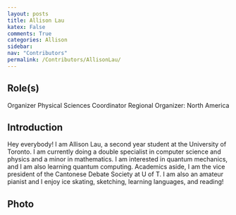 ```yaml
---
layout: posts
title: Allison Lau
katex: False
comments: True
categories: Allison
sidebar:
nav: "Contributors"
permalink: /Contributors/AllisonLau/
---
```

## Role(s)
Organizer
Physical Sciences Coordinator
Regional Organizer: North America

## Introduction
Hey everybody! I am Allison Lau, a second year student at the University of Toronto. I am currently doing a double specialist in computer science and physics and a minor in mathematics. I am interested in quantum mechanics, and I am also learning quantum computing. Academics aside, I am the vice president of the Cantonese Debate Society at U of T. I am also an amateur pianist and I enjoy ice skating, sketching, learning languages, and reading!

## Photo

